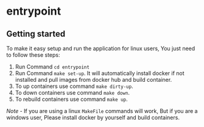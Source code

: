 # entrypoint

## Getting started

To make it easy setup and run the application for linux users, You just need to follow these steps:

1. Run Command `cd entrypoint`
2. Run Command `make set-up`. It will automatically install docker if not installed and pull images from docker hub and build container.
3. To up containers use command `make dirty-up`.
4. To down containers use command `make down`.
5. To rebuild containers use command `make up`.

*Note* - If you are using a linux `MakeFile` commands will work, But if you are a windows user, Please install docker by yourself and build containers.
